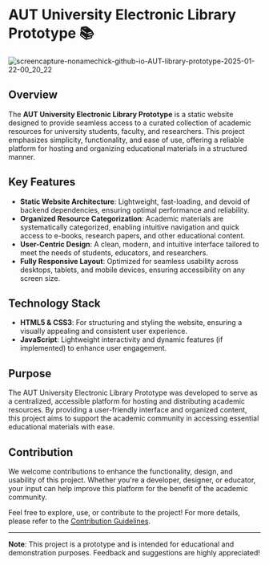 # AUT University Electronic Library Prototype 📚

![screencapture-nonamechick-github-io-AUT-library-prototype-2025-01-22-00_20_22](https://github.com/user-attachments/assets/d5ba9681-ea4e-4267-ad46-704802dddabb)

## Overview

The **AUT University Electronic Library Prototype** is a static website designed to provide seamless access to a curated collection of academic resources for university students, faculty, and researchers. This project emphasizes simplicity, functionality, and ease of use, offering a reliable platform for hosting and organizing educational materials in a structured manner.

## Key Features

- **Static Website Architecture**: Lightweight, fast-loading, and devoid of backend dependencies, ensuring optimal performance and reliability.
- **Organized Resource Categorization**: Academic materials are systematically categorized, enabling intuitive navigation and quick access to e-books, research papers, and other educational content.
- **User-Centric Design**: A clean, modern, and intuitive interface tailored to meet the needs of students, educators, and researchers.
- **Fully Responsive Layout**: Optimized for seamless usability across desktops, tablets, and mobile devices, ensuring accessibility on any screen size.

## Technology Stack

- **HTML5 & CSS3**: For structuring and styling the website, ensuring a visually appealing and consistent user experience.
- **JavaScript**: Lightweight interactivity and dynamic features (if implemented) to enhance user engagement.

## Purpose

The AUT University Electronic Library Prototype was developed to serve as a centralized, accessible platform for hosting and distributing academic resources. By providing a user-friendly interface and organized content, this project aims to support the academic community in accessing essential educational materials with ease.

## Contribution

We welcome contributions to enhance the functionality, design, and usability of this project. Whether you're a developer, designer, or educator, your input can help improve this platform for the benefit of the academic community.

Feel free to explore, use, or contribute to the project! For more details, please refer to the [Contribution Guidelines](https://t.me/xasan123456).

---

**Note**: This project is a prototype and is intended for educational and demonstration purposes. Feedback and suggestions are highly appreciated!
